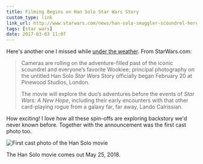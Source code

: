 ```yaml
---
title: Filming Begins on Han Solo Star Wars Story
custom_type: link
link_url: http://www.starwars.com/news/han-solo-smuggler-scoundrel-hero-new-star-wars-story-begins
tags: [star wars]
date: 2017-03-03 11:07
---
```

Here's another one I missed while [under the weather](https://theboldreport.net/2017/02/under-the-weather/). From StarWars.com:

> Cameras are rolling on the adventure-filled past of the iconic scoundrel and everyone’s favorite Wookiee; principal photography on the untitled Han Solo *Star Wars* Story officially began February 20 at Pinewood Studios, London.
>
> The movie will explore the duo’s adventures before the events of *Star Wars: A New Hope*, including their early encounters with that other card-playing rogue from a galaxy far, far away, Lando Calrissian.

How exciting! I love how all these spin-offs are exploring backstory we'd never known before. Together with the announcement was the first cast photo too.

![First cast photo of the Han Solo movie](http://a.dilcdn.com/bl/wp-content/uploads/sites/6/2017/02/han-solo-cast-photo.jpg)

The Han Solo movie comes out May 25, 2018.